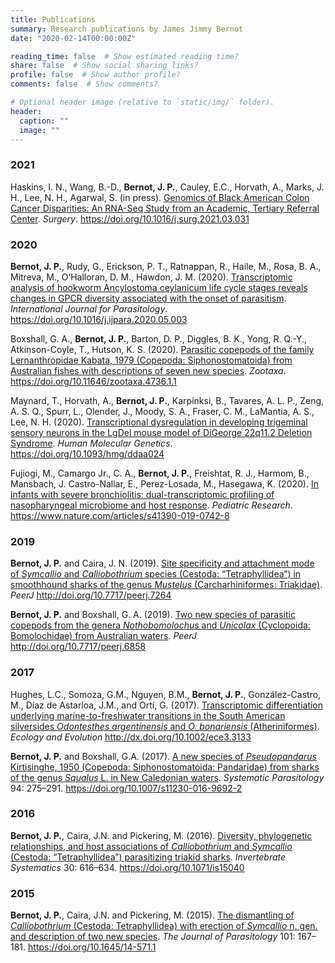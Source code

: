 ```yaml
---
title: Publications
summary: Research publications by James Jimmy Bernot
date: "2020-02-14T00:00:00Z"

reading_time: false  # Show estimated reading time?
share: false  # Show social sharing links?
profile: false  # Show author profile?
comments: false  # Show comments?

# Optional header image (relative to `static/img/` folder).
header:
  caption: ""
  image: ""
---
```


### 2021
Haskins, I. N., Wang, B.-D., <b>Bernot, J. P.</b>, Cauley, E.C., Horvath, A., Marks, J. H., Lee, N. H., Agarwal, S. (in press). <u>Genomics of Black American Colon Cancer Disparities: An RNA-Seq Study from an Academic, Tertiary Referral Center</u>. <i>Surgery</i>. https://doi.org/10.1016/j.surg.2021.03.031


### 2020    

<b>Bernot, J. P.</b>, Rudy, G., Erickson, P. T., Ratnappan, R., Haile, M., Rosa, B. A., Mitreva, M., O’Halloran, D. M., Hawdon, J. M. (2020). <u>Transcriptomic analysis of hookworm Ancylostoma ceylanicum life cycle stages reveals changes in GPCR diversity associated with the onset of parasitism</u>. <i>International Journal for Parasitology</i>.
https://doi.org/10.1016/j.ijpara.2020.05.003

Boxshall, G. A., <b>Bernot, J. P.</b>, Barton, D. P., Diggles, B. K., Yong, R. Q.-Y., Atkinson-Coyle, T., Hutson, K. S. (2020). <u>Parasitic copepods of the family Lernanthropidae Kabata, 1979 (Copepoda: Siphonostomatoida) from Australian fishes with descriptions of seven new species</u>. <i>Zootaxa</i>. https://doi.org/10.11646/zootaxa.4736.1.1

Maynard, T., Horvath, A., <b>Bernot, J. P.</b>, Karpinksi, B., Tavares, A. L. P., Zeng, A. S. Q., Spurr, L., Olender, J., Moody, S. A., Fraser, C. M., LaMantia, A. S., Lee, N. H. (2020). <u>Transcriptional dysregulation in developing trigeminal sensory neurons in the LgDel mouse model of DiGeorge 22q11.2 Deletion Syndrome</u>. <i>Human Molecular Genetics</i>. https://doi.org/10.1093/hmg/ddaa024

Fujiogi, M., Camargo Jr., C. A., <b>Bernot, J. P.</b>, Freishtat, R. J., Harmom, B., Mansbach, J. Castro-Nallar, E., Perez-Losada, M., Hasegawa, K. (2020). <u>In infants with severe bronchiolitis: dual-transcriptomic profiling of nasopharyngeal microbiome and host response</u>. <i>Pediatric Research</i>. https://www.nature.com/articles/s41390-019-0742-8

### 2019 

<b>Bernot, J. P.</b> and Caira, J. N. (2019). <u>Site specificity and attachment mode of <i>Symcallio</i> and <i>Calliobothrium</i> species (Cestoda: “Tetraphyllidea”) in smoothhound sharks of the genus <i>Mustelus</i> (Carcharhiniformes: Triakidae)</u>. <i>PeerJ</i> http://doi.org/10.7717/peerj.7264

<b>Bernot, J. P.</b> and Boxshall, G. A. (2019). <u>Two new species of parasitic copepods from the genera <i>Nothobomolochus</i> and <i>Unicolax</i> (Cyclopoida: Bomolochidae)  from Australian waters</u>. <i>PeerJ</i> http://doi.org/10.7717/peerj.6858

### 2017

Hughes, L.C., Somoza, G.M., Nguyen, B.M., <b>Bernot, J. P.</b>, González-Castro, M., Díaz de Astarloa, J.M., and Ortí, G. (2017). <u>Transcriptomic differentiation underlying marine-to-freshwater transitions in the South American silversides <i>Odontesthes argentinensis</i> and <i>O. bonariensis</i> (Atheriniformes)</u>. <i>Ecology and Evolution</i> http://dx.doi.org/10.1002/ece3.3133

<b>Bernot, J. P.</b> and Boxshall, G.A. (2017). <u>A new species of <i>Pseudopandarus</i> Kirtisinghe, 1950 (Copepoda: Siphonostomatoida: Pandaridae) from sharks of the genus <i>Squalus</i> L. in New Caledonian waters</u>. <i>Systematic Parasitology</i> 94: 275–291. https://doi.org/10.1007/s11230-016-9692-2

### 2016

<b>Bernot, J. P.</b>, Caira, J.N. and Pickering, M. (2016). <u>Diversity, phylogenetic relationships, and host associations of <i>Calliobothrium</i> and <i>Symcallio</i> (Cestoda: “Tetraphyllidea”) parasitizing triakid sharks</u>. <i>Invertebrate Systematics</i> 30: 616–634. https://doi.org/10.1071/is15040

### 2015
<b>Bernot, J. P.</b>, Caira, J.N. and Pickering, M. (2015). <u>The dismantling of <i>Calliobothrium</i> (Cestoda: Tetraphyllidea) with erection of <i>Symcallio</i> n. gen. and description of two new species</u>. <i>The Journal of Parasitology</i> 101: 167–181. https://doi.org/10.1645/14-571.1
